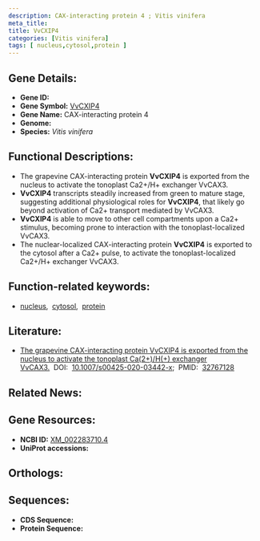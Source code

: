 ```yaml
---
description: CAX-interacting protein 4 ; Vitis vinifera
meta_title:
title: VvCXIP4
categories: [Vitis vinifera]
tags: [ nucleus,cytosol,protein ]
---
```


## Gene Details:
- **Gene ID:** []()
- **Gene Symbol:** <u>VvCXIP4</u>
- **Gene Name:** CAX-interacting protein 4
- **Genome:** []()
- **Species:** *Vitis vinifera*

## Functional Descriptions:
   - The grapevine CAX-interacting protein **VvCXIP4** is exported from the nucleus to activate the tonoplast Ca2+/H+ exchanger VvCAX3.
   - **VvCXIP4** transcripts steadily increased from green to mature stage, suggesting additional physiological roles for **VvCXIP4**, that likely go beyond activation of Ca2+ transport mediated by VvCAX3. 
   - **VvCXIP4** is able to move to other cell compartments upon a Ca2+ stimulus, becoming prone to interaction with the tonoplast-localized VvCAX3.
   - The nuclear-localized CAX-interacting protein **VvCXIP4** is exported to the cytosol after a Ca2+ pulse, to activate the tonoplast-localized Ca2+/H+ exchanger VvCAX3.

## Function-related keywords:
   - [nucleus](/tags/nucleus/),&nbsp;&nbsp;[cytosol](/tags/cytosol/),&nbsp;&nbsp;[protein](/tags/protein/)

## Literature:
   - [The grapevine CAX-interacting protein VvCXIP4 is exported from the nucleus to activate the tonoplast Ca(2+)/H(+) exchanger VvCAX3.](https://doi.org/10.1007/s00425-020-03442-x)&nbsp;&nbsp;DOI:&nbsp;&nbsp;[10.1007/s00425-020-03442-x](https://doi.org/10.1007/s00425-020-03442-x);&nbsp;&nbsp;PMID:&nbsp;&nbsp;[32767128](https://pubmed.ncbi.nlm.nih.gov/32767128/)

## Related News:

## Gene Resources:
- **NCBI ID:**  [XM_002283710.4](https://www.ncbi.nlm.nih.gov/gene/?term=XM_002283710.4)
- **UniProt accessions:**  [](https://www.uniprot.org/uniprotkb//entry)

## Orthologs:

## Sequences:
- **CDS Sequence:**
- **Protein Sequence:**

